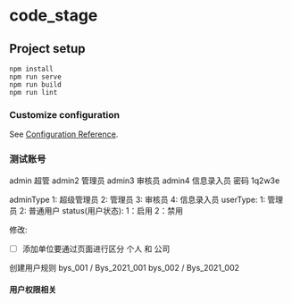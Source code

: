 # code_stage

## Project setup
```
npm install
npm run serve
npm run build
npm run lint
```

### Customize configuration
See [Configuration Reference](https://cli.vuejs.org/config/).

### 测试账号
admin 超管  admin2 管理员  admin3 审核员 admin4 信息录入员  密码  1q2w3e


adminType   1: 超级管理员 2: 管理员 3: 审核员 4: 信息录入员
userType:   1: 管理员 2: 普通用户
status(用户状态):     1：启用  2：禁用

修改:
- [ ] 添加单位要通过页面进行区分 个人 和 公司

创建用户规则
bys_001 / Bys_2021_001
bys_002 / Bys_2021_002

#### 用户权限相关